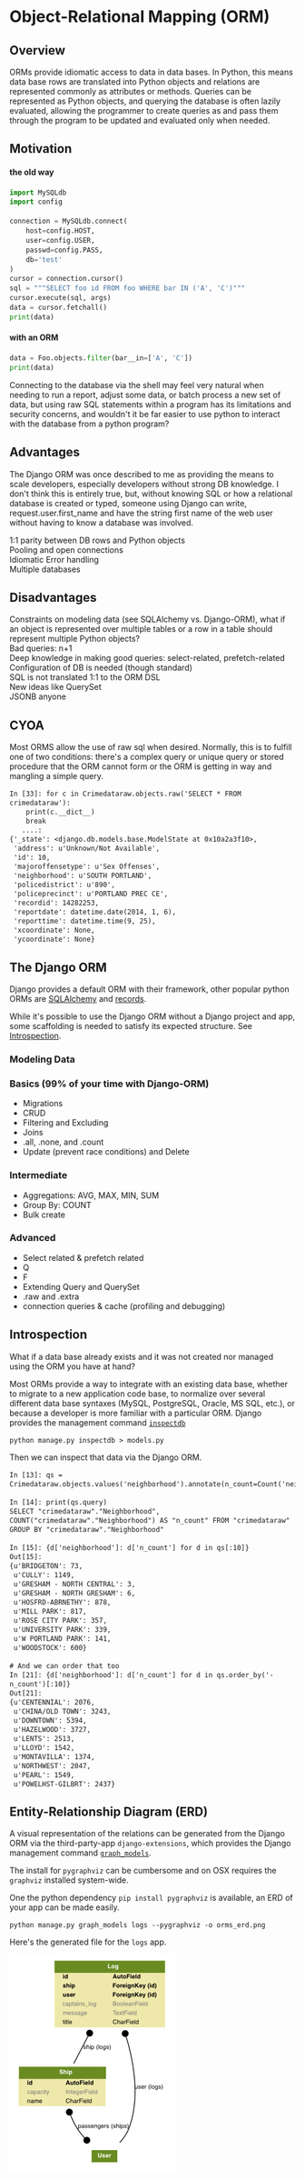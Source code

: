 # Object-Relational Mapping (ORM)

## Overview

ORMs provide idiomatic access to data in data bases. In Python, this means data base rows are translated into Python objects and relations are represented commonly as attributes or methods. Queries can be represented as Python objects, and querying the database is often lazily evaluated, allowing the programmer to create queries as and pass them through the program to be updated and evaluated only when needed.

## Motivation 

#### the old way
```python
import MySQLdb
import config

connection = MySQLdb.connect(
    host=config.HOST,
    user=config.USER,
    passwd=config.PASS,
    db='test'
)
cursor = connection.cursor()
sql = """SELECT foo id FROM foo WHERE bar IN ('A', 'C')"""
cursor.execute(sql, args)
data = cursor.fetchall()
print(data)
```

#### with an ORM
```python
data = Foo.objects.filter(bar__in=['A', 'C'])
print(data)
```

Connecting to the database via the shell may feel very natural when needing to run a report, adjust some data, or batch process a new set of data, but using raw SQL statements within a program has its limitations and security concerns, and wouldn't it be far easier to use python to interact with the database from a python program?

## Advantages

The Django ORM was once described to me as providing the means to scale developers, especially developers without strong DB knowledge.  I don't think this is entirely true, but, without knowing SQL or how a relational database is created or typed, someone using Django can write, request.user.first_name and have the string first name of the web user without having to know a database was involved. 

1:1 parity between DB rows and Python objects  
Pooling and open connections  
Idiomatic Error handling  
Multiple databases  

## Disadvantages

Constraints on modeling data (see SQLAlchemy vs. Django-ORM), what if an object is represented over multiple tables or a row in a table should represent multiple Python objects?   
Bad queries: n+1  
Deep knowledge in making good queries: select-related, prefetch-related  
Configuration of DB is needed (though standard)  
SQL is not translated 1:1 to the ORM DSL  
New ideas like QuerySet  
JSONB anyone  

## CYOA

Most ORMS allow the use of raw sql when desired. Normally, this is to fulfill one of two conditions: there's a complex query or unique query or stored procedure that the ORM cannot form or the ORM is getting in way and mangling a simple query. 

```pycon
In [33]: for c in Crimedataraw.objects.raw('SELECT * FROM crimedataraw'):
    print(c.__dict__)
    break
   ....:
{'_state': <django.db.models.base.ModelState at 0x10a2a3f10>,
 'address': u'Unknown/Not Available',
 'id': 10,
 'majoroffensetype': u'Sex Offenses',
 'neighborhood': u'SOUTH PORTLAND',
 'policedistrict': u'890',
 'policeprecinct': u'PORTLAND PREC CE',
 'recordid': 14282253,
 'reportdate': datetime.date(2014, 1, 6),
 'reporttime': datetime.time(9, 25),
 'xcoordinate': None,
 'ycoordinate': None}
```

## The Django ORM

Django provides a default ORM with their framework, other popular python ORMs are [SQLAlchemy](http://www.sqlalchemy.org/) and [records](https://pypi.python.org/pypi/records/).

While it's possible to use the Django ORM without a Django project and app, some scaffolding is needed to satisfy its expected structure. See [Introspection](introspection).

### Modeling Data

### Basics (99% of your time with Django-ORM)

- Migrations
- CRUD
- Filtering and Excluding
- Joins
- .all, .none, and .count
- Update (prevent race conditions) and Delete

### Intermediate

- Aggregations: AVG, MAX, MIN, SUM
- Group By: COUNT
- Bulk create

### Advanced

- Select related & prefetch related
- Q
- F
- Extending Query and QuerySet
- .raw and .extra
- connection queries & cache (profiling and debugging)




## Introspection 
What if a data base already exists and it was not created nor managed using the ORM
you have at hand?

Most ORMs provide a way to integrate with an existing data base, whether to migrate to a new application code base, to normalize over several different data base syntaxes (MySQL, PostgreSQL, Oracle, MS SQL, etc.), or because a developer is more familiar with a particular ORM. Django provides the management command [`inspectdb`](https://docs.djangoproject.com/en/1.9/howto/legacy-databases/)  

```console
python manage.py inspectdb > models.py
```

Then we can inspect that data via the Django ORM.  

```pycon
In [13]: qs = Crimedataraw.objects.values('neighborhood').annotate(n_count=Count('neighborhood'))

In [14]: print(qs.query)
SELECT "crimedataraw"."Neighborhood", COUNT("crimedataraw"."Neighborhood") AS "n_count" FROM "crimedataraw" GROUP BY "crimedataraw"."Neighborhood"

In [15]: {d['neighborhood']: d['n_count'] for d in qs[:10]}
Out[15]:
{u'BRIDGETON': 73,
 u'CULLY': 1149,
 u'GRESHAM - NORTH CENTRAL': 3,
 u'GRESHAM - NORTH GRESHAM': 6,
 u'HOSFRD-ABRNETHY': 878,
 u'MILL PARK': 817,
 u'ROSE CITY PARK': 357,
 u'UNIVERSITY PARK': 339,
 u'W PORTLAND PARK': 141,
 u'WOODSTOCK': 600}

# And we can order that too
In [21]: {d['neighborhood']: d['n_count'] for d in qs.order_by('-n_count')[:10]}
Out[21]:
{u'CENTENNIAL': 2076,
 u'CHINA/OLD TOWN': 3243,
 u'DOWNTOWN': 5394,
 u'HAZELWOOD': 3727,
 u'LENTS': 2513,
 u'LLOYD': 1542,
 u'MONTAVILLA': 1374,
 u'NORTHWEST': 2047,
 u'PEARL': 1549,
 u'POWELHST-GILBRT': 2437}
```

## Entity-Relationship Diagram (ERD)

A visual representation of the relations can be generated from the Django ORM via the third-party-app `django-extensions`, which provides the Django management command [`graph_models`](http://django-extensions.readthedocs.org/en/latest/graph_models.html). 

The install for `pygraphviz` can be cumbersome and on OSX requires the `graphviz` installed system-wide.

One the python dependency `pip install pygraphviz` is available, an ERD of your app can be made easily.

```pycon
python manage.py graph_models logs --pygraphviz -o orms_erd.png
```

Here's the generated file for the `logs` app.

![orms_erd.png](orms/orms_erd.png)

